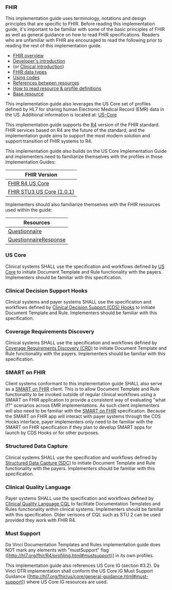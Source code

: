 ### FHIR
This implementation guide uses terminology, notations and design principles that are
specific to FHIR. Before reading this implementation guide, it's important to be familiar with some of the basic principles of FHIR as well
as general guidance on how to read FHIR specifications. Readers who are unfamiliar with FHIR are encouraged to read the following
prior to reading the rest of this implementation guide.

* [FHIR overview]({{site.data.fhir.path}}overview.html)
* [Developer's introduction]({{site.data.fhir.path}}overview-dev.html)
* (or [Clinical introduction]({{site.data.fhir.path}}overview-clinical.html))
* [FHIR data types]({{site.data.fhir.path}}datatypes.html)
* [Using codes]({{site.data.fhir.path}}terminologies.html)
* [References between resources]({{site.data.fhir.path}}references.html)
* [How to read resource & profile definitions]({{site.data.fhir.path}}formats.html)
* [Base resource]({{site.data.fhir.path}}resource.html)

This implementation guide also leverages the US Core set of profiles defined by HL7 for sharing human Electronic Medical Record (EMR) data in the US.  Additional information is located at: [US-Core](http://hl7.org/fhir/us/core/2019Jan/)

This implementation guide supports the [R4](http://hl7.org/fhir/R4/index.html) version of the FHIR standard. FHIR services based on R4 are the future of the standard, and the implementation guide aims to support the most modern solution and support transition of FHIR systems to R4.

This implementation guide also builds on the US Core Implementation Guide and implementers need to familiarize themselves with the profiles in those Implementation Guides:

| FHIR Version |
| ------------ |
| [FHIR R4 US Core](http://hl7.org/fhir/us/core/2019Jan/) |
| [FHIR STU3 US Core (1.0.1)](http://hl7.org/fhir/us/core/1.0.1) |

Implementers should also familiarize themselves with the FHIR resources used within the guide:

| Resources |
| ------------ |
| [Questionnaire](http://hl7.org/fhir/R4/questionnaire.html) |
| [QuestionnaireResponse](http://hl7.org/fhir/R4/questionnaireresponse.html) |

### US Core
Clinical systems SHALL use the specification and workflows defined by [US Core](http://www.hl7.org/fhir/us/core/) to initiate Document Template and Rule functionality with the payers. Implementers should be familiar with this specification.

### Clinical Decision Support Hooks
 Clinical systems and payer systems SHALL use the specification and workflows defined by [Clinical Decision Support (CDS) Hooks](https://cds-hooks.hl7.org) to initiate Document Template and Rule. Implementers should be familiar with this specification.

### Coverage Requirements Discovery
Clinical systems SHALL use the specification and workflows defined by [Coverage Requirements Discovery (CRD)](http://hl7.org/fhir/us/davinci-crd/2019May/) to initiate Document Template and Rule functionality with the payers. Implementers should be familiar with this specification.

### SMART on FHIR
Client systems conformant to this implementation guide SHALL also serve as a [SMART on FHIR](http://hl7.org/fhir/smart-app-launch) client. This is to allow Document Template and Rule functionality to be invoked outside of regular clinical workflows using a SMART on FHIR application to provide a consistent way of evaluating "what if?" scenarios across EMR implementations. As such client implementers will also need to be familiar with the [SMART on FHIR](http://hl7.org/fhir/smart-app-launch) specification.  Because the SMART on FHIR app will interact with payer systems through the CDS Hooks interface, payer implementers only need to be familiar with the SMART on FHIR specification if they plan to develop SMART apps for launch by CDS Hooks or for other purposes.

### Structured Data Capture
Clinical systems SHALL use the specification and workflows defined by [Structured Data Capture (SDC)](http://hl7.org/fhir/us/sdc/) to initiate Document Template and Rule functionality with the payers. Implementers should be familiar with this specification.

### Clinical Quality Language
Payer systems SHALL use the specification and workflows defined by [Clinical Quality Language CQL](https://cql.hl7.org/) to facilitate Documentation Templates and Rules functionality within clinical systems. Implementers should be familiar with this specification. Older verisons of CQL such as STU 2 can be used provided they work with FHIR R4.

### Must Support
Da Vinci Documentation Templates and Rules implementation guide does NOT mark any elements with "mustSupport" flag ([http://hl7.org/fhir/R4/profiling.html#mustsupport)] in its own profiles.

This implementation guide also references US Core IG (section #3.2). Da Vinci DTR implementation shall conform the US Core IG Must Support Guidance ([http://hl7.org/fhir/us/core/general-guidance.html#must-support]) where US Core IG resources are used.